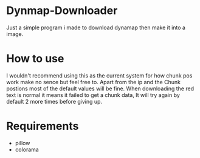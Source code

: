 # Dynmap-Downloader
Just a simple program i made to download dynamap then make it into a image.

# How to use
I wouldn't recommend using this as the current system for how chunk pos work make no sence but feel free to. 
Apart from the ip and the Chunk postions most of the default values will be fine.
When downloading the red text is normal it means it failed to get a chunk data, It will try again by default 2 more times before giving up.

# Requirements
 - pillow
 - colorama
